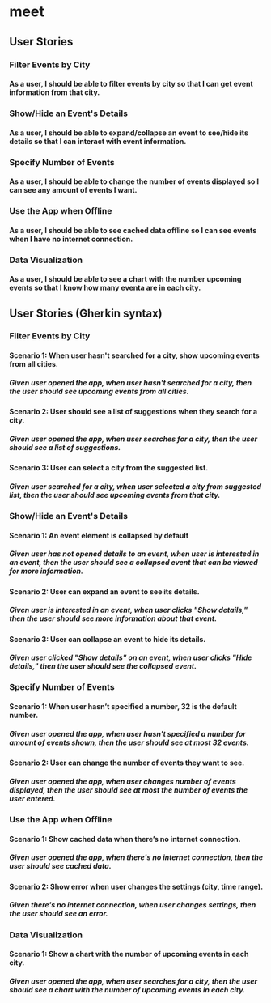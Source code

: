 # meet

## User Stories

### Filter Events by City
#### As a user, I should be able to filter events by city so that I can get event information from that city.

### Show/Hide an Event's Details
#### As a user, I should be able to expand/collapse an event to see/hide its details so that I can interact with event information.

### Specify Number of Events
#### As a user, I should be able to change the number of events displayed so I can see any amount of events I want.

### Use the App when Offline
#### As a user, I should be able to see cached data offline so I can see events when I have no internet connection.

### Data Visualization
#### As a user, I should be able to see a chart with the number upcoming events so that I know how many eventa are in each city.

## User Stories (Gherkin syntax)

### Filter Events by City
#### Scenario 1: When user hasn't searched for a city, show upcoming events from all cities.
##### Given user opened the app, when user hasn't searched for a city, then the user should see upcoming events from all cities.

#### Scenario 2: User should see a list of suggestions when they search for a city.
##### Given user opened the app, when user searches for a city, then the user should see a list of suggestions.

#### Scenario 3: User can select a city from the suggested list.
##### Given user searched for a city, when user selected a city from suggested list, then the user should see upcoming events from that city.


### Show/Hide an Event's Details
#### Scenario 1: An event element is collapsed by default
##### Given user has not opened details to an event, when user is interested in an event, then the user should see a collapsed event that can be viewed for more information.

#### Scenario 2: User can expand an event to see its details.
##### Given user is interested in an event, when user clicks "Show details," then the user should see more information about that event.

#### Scenario 3: User can collapse an event to hide its details.
##### Given user clicked "Show details" on an event, when user clicks "Hide details," then the user should see the collapsed event.

### Specify Number of Events
#### Scenario 1: When user hasn’t specified a number, 32 is the default number.
##### Given user opened the app, when user hasn't specified a number for amount of events shown, then the user should see at most 32 events.

#### Scenario 2: User can change the number of events they want to see.
##### Given user opened the app, when user changes number of events displayed, then the user should see at most the number of events the user entered.


### Use the App when Offline
#### Scenario 1: Show cached data when there’s no internet connection.
##### Given user opened the app, when there's no internet connection, then the user should see cached data.

#### Scenario 2: Show error when user changes the settings (city, time range).
##### Given there's no internet connection, when user changes settings, then the user should see an error.


### Data Visualization
#### Scenario 1: Show a chart with the number of upcoming events in each city.
##### Given user opened the app, when user searches for a city, then the user should see a chart with the number of upcoming events in each city.


